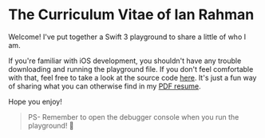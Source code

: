 # The Curriculum Vitae of Ian Rahman

Welcome! I've put together a Swift 3 playground to share a little of who I am.

If you're familiar with iOS development, you shouldn't have any trouble downloading and running the playground file. If you don't feel comfortable with that, feel free to take a look at the source code [here](https://github.com/ianrahman/ian-rahman-resume/blob/master/IanRahman_Resume.playground/Contents.swift). It's just a fun way of sharing what you can otherwise find in my [PDF resume](https://github.com/ianrahman/ian-rahman-resume/blob/master/Ian_Rahman_Resume.pdf).

Hope you enjoy!

> PS- Remember to open the debugger console when you run the playground! 🚀
